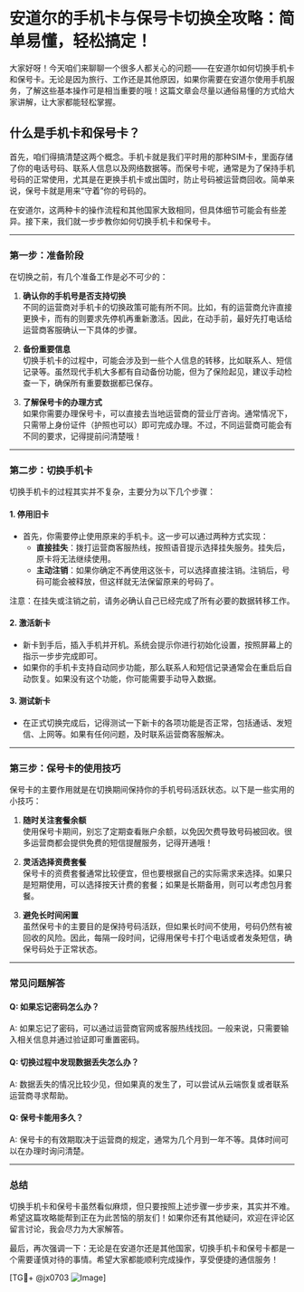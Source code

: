 # 安道尔的手机卡与保号卡切换全攻略：简单易懂，轻松搞定！

大家好呀！今天咱们来聊聊一个很多人都关心的问题——在安道尔如何切换手机卡和保号卡。无论是因为旅行、工作还是其他原因，如果你需要在安道尔使用手机服务，了解这些基本操作可是相当重要的哦！这篇文章会尽量以通俗易懂的方式给大家讲解，让大家都能轻松掌握。

## 什么是手机卡和保号卡？

首先，咱们得搞清楚这两个概念。手机卡就是我们平时用的那种SIM卡，里面存储了你的电话号码、联系人信息以及网络数据等。而保号卡呢，通常是为了保持手机号码的正常使用，尤其是在更换手机卡或出国时，防止号码被运营商回收。简单来说，保号卡就是用来“守着”你的号码的。

在安道尔，这两种卡的操作流程和其他国家大致相同，但具体细节可能会有些差异。接下来，我们就一步步教你如何切换手机卡和保号卡。

---

### **第一步：准备阶段**

在切换之前，有几个准备工作是必不可少的：

1. **确认你的手机号是否支持切换**  
   不同的运营商对手机卡的切换政策可能有所不同。比如，有的运营商允许直接更换卡，而有的则要求先停机再重新激活。因此，在动手前，最好先打电话给运营商客服确认一下具体的步骤。

2. **备份重要信息**  
   切换手机卡的过程中，可能会涉及到一些个人信息的转移，比如联系人、短信记录等。虽然现代手机大多都有自动备份功能，但为了保险起见，建议手动检查一下，确保所有重要数据都已保存。

3. **了解保号卡的办理方式**  
   如果你需要办理保号卡，可以直接去当地运营商的营业厅咨询。通常情况下，只需带上身份证件（护照也可以）即可完成办理。不过，不同运营商可能会有不同的要求，记得提前问清楚哦！

---

### **第二步：切换手机卡**

切换手机卡的过程其实并不复杂，主要分为以下几个步骤：

#### **1. 停用旧卡**
   - 首先，你需要停止使用原来的手机卡。这一步可以通过两种方式实现：
     - **直接挂失**：拨打运营商客服热线，按照语音提示选择挂失服务。挂失后，原卡将无法继续使用。
     - **主动注销**：如果你确定不再使用这张卡，可以选择直接注销。注销后，号码可能会被释放，但这样就无法保留原来的号码了。

   注意：在挂失或注销之前，请务必确认自己已经完成了所有必要的数据转移工作。

#### **2. 激活新卡**
   - 新卡到手后，插入手机并开机。系统会提示你进行初始化设置，按照屏幕上的指示一步步完成即可。
   - 如果你的手机卡支持自动同步功能，那么联系人和短信记录通常会在重启后自动恢复。如果没有这个功能，你可能需要手动导入数据。

#### **3. 测试新卡**
   - 在正式切换完成后，记得测试一下新卡的各项功能是否正常，包括通话、发短信、上网等。如果有任何问题，及时联系运营商客服解决。

---

### **第三步：保号卡的使用技巧**

保号卡的主要作用就是在切换期间保持你的手机号码活跃状态。以下是一些实用的小技巧：

1. **随时关注套餐余额**  
   使用保号卡期间，别忘了定期查看账户余额，以免因欠费导致号码被回收。很多运营商都会提供免费的短信提醒服务，记得开通哦！

2. **灵活选择资费套餐**  
   保号卡的资费套餐通常比较便宜，但也要根据自己的实际需求来选择。如果只是短期使用，可以选择按天计费的套餐；如果是长期备用，则可以考虑包月套餐。

3. **避免长时间闲置**  
   虽然保号卡的主要目的是保持号码活跃，但如果长时间不使用，号码仍然有被回收的风险。因此，每隔一段时间，记得用保号卡打个电话或者发条短信，确保号码处于正常状态。

---

### **常见问题解答**

#### **Q: 如果忘记密码怎么办？**
A: 如果忘记了密码，可以通过运营商官网或客服热线找回。一般来说，只需要输入相关信息并通过验证即可重置密码。

#### **Q: 切换过程中发现数据丢失怎么办？**
A: 数据丢失的情况比较少见，但如果真的发生了，可以尝试从云端恢复或者联系运营商寻求帮助。

#### **Q: 保号卡能用多久？**
A: 保号卡的有效期取决于运营商的规定，通常为几个月到一年不等。具体时间可以在办理时询问清楚。

---

### **总结**

切换手机卡和保号卡虽然看似麻烦，但只要按照上述步骤一步步来，其实并不难。希望这篇攻略能帮到正在为此苦恼的朋友们！如果你还有其他疑问，欢迎在评论区留言讨论，我会尽力为大家解答。

最后，再次强调一下：无论是在安道尔还是其他国家，切换手机卡和保号卡都是一个需要谨慎对待的事情。希望大家都能顺利完成操作，享受便捷的通信服务！

[TG💪+ @jx0703 ![Image](https://github.com/user-attachments/assets/dbca1d08-cadb-493c-b0ec-ad6f7a83f270)]